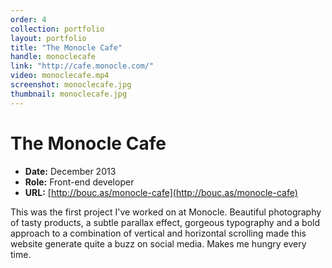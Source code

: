 ```yaml
---
order: 4
collection: portfolio
layout: portfolio
title: "The Monocle Cafe"
handle: monoclecafe
link: "http://cafe.monocle.com/"
video: monoclecafe.mp4
screenshot: monoclecafe.jpg
thumbnail: monoclecafe.jpg
---
```

# The Monocle Cafe

- **Date:** December 2013
- **Role:** Front-end developer
- **URL:** [http://bouc.as/monocle-cafe](http://bouc.as/monocle-cafe)

This was the first project I've worked on at Monocle. Beautiful photography of tasty products, a subtle parallax effect, gorgeous typography and a bold approach to a combination of vertical and horizontal scrolling made this website generate quite a buzz on social media. Makes me hungry every time.